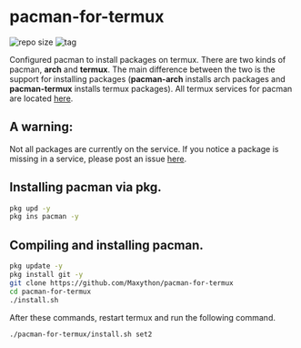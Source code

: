 # pacman-for-termux

![repo size](https://img.shields.io/github/repo-size/Maxython/pacman-for-termux)
![tag](https://img.shields.io/github/v/tag/Maxython/pacman-for-termux)

Configured pacman to install packages on termux. There are two kinds of pacman, **arch** and **termux**.  The main difference between the two is the support for installing packages (**pacman-arch** installs arch packages and **pacman-termux** installs termux packages). All termux services for pacman are located [here](https://termux-pacman.github.io).

## A warning:
Not all packages are currently on the service.  If you notice a package is missing in a service, please post an issue [here](https://github.com/Maxython/termux-packages-pacman).

## Installing pacman via pkg.
```bash
pkg upd -y
pkg ins pacman -y
```

## Compiling and installing pacman.
```bash
pkg update -y
pkg install git -y
git clone https://github.com/Maxython/pacman-for-termux
cd pacman-for-termux
./install.sh
```
After these commands, restart termux and run the following command.
```bash
./pacman-for-termux/install.sh set2
```
